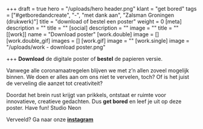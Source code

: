 +++
draft = true
hero = "/uploads/hero header.png"
klant = "get bored"
tags = ["#getboredandcreate", "-", "met dank aan", "Zalsman Groningen (drukwerk)"]
title = "download of bestel een poster"
weight = 0
[meta]
description = ""
title = ""
[social]
description = ""
image = ""
title = ""
[[work]]
name = "Download poster"
[work.double]
image = []
[work.double_gif]
images = []
[work.gif]
image = ""
[work.single]
image = "/uploads/work - download poster.png"

+++
**Download** de digitale poster of **bestel** de papieren versie.

Vanwege alle coronamaatregelen blijven we met z’n allen zoveel mogelijk binnen. We doen er alles aan om ons niet te vervelen, toch? Of is het juist de verveling die aanzet tot creativiteit?

Doordat het brein rust krijgt van prikkels, ontstaat er ruimte voor innovatieve, creatieve gedachten. Dus **get bored** en leef je uit op deze poster. Have fun! Studio Neon

Verveeld? Ga naar onze [**instagram**](https://www.instagram.com/getboredandcreate/)